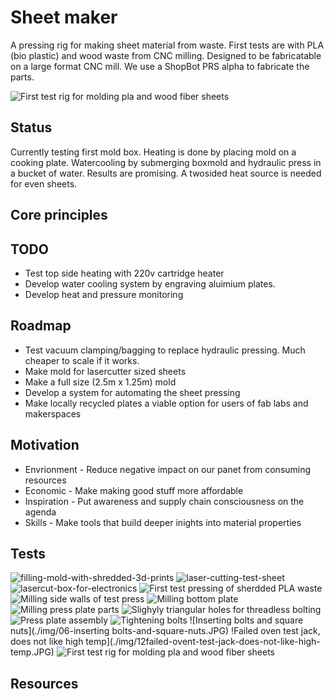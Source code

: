 # Sheet maker

A pressing rig for making sheet material from waste. First tests are with PLA (bio plastic) and wood waste from CNC milling. Designed to be fabricatable on a large format CNC mill. We use a ShopBot PRS alpha to fabricate the parts.

![First test rig for molding pla and wood fiber sheets](./img/15-jig-and-test-pressing-pla.jpg)

## Status

Currently testing first mold box. Heating is done by placing mold on a cooking plate. Watercooling by submerging boxmold and hydraulic press in a bucket of water. Results are promising. A twosided heat source is needed for even sheets.

## Core principles

## TODO
* Test top side heating with 220v cartridge heater
* Develop water cooling system by engraving aluimium plates.
* Develop heat and pressure monitoring


## Roadmap

* Test vacuum clamping/bagging to replace hydraulic pressing. Much cheaper to scale if it works.
* Make mold for lasercutter sized sheets
* Make a full size (2.5m x 1.25m) mold
* Develop a system for automating the sheet pressing
* Make locally recycled plates a viable option for users of fab labs and makerspaces


## Motivation

* Envrionment - Reduce negative impact on our panet from consuming resources
* Economic - Make making good stuff more affordable
* Inspiration - Put awareness and supply chain consciousness on the agenda
* Skills - Make tools that build deeper inights into material properties

## Tests

![filling-mold-with-shredded-3d-prints](./img/16-filling-mold-with-shredded-3d-prints.jpg)
![laser-cutting-test-sheet](./img/17-laser-cutting-test-sheet.jpg)
![lasercut-box-for-electronics](./img/18-lasercut-box-for-electronics.jpg)
![First test pressing of sherdded PLA waste](./img/14-first-test-press.JPG)
![Milling side walls of test press](./img/03milling-remaining-walls.JPG)
![Milling bottom plate](./img/04milling-mold-bottom.JPG)
![Milling press plate parts](./img/07milling-press-plate-parts.JPG)
![Slighyly triangular holes for threadless bolting](./img/08sligthly-triangular-holes-threadless-bolt-use.JPG)
![Press plate assembly](./img/09pressplate-assembly.JPG)
![Tightening bolts](./img/11tightening-bolts.JPG)
![Inserting bolts and square nuts](./img/06-inserting bolts-and-square-nuts.JPG)
!Failed oven test jack, does not like high temp](./img/12failed-ovent-test-jack-does-not-like-high-temp.JPG)
![First test rig for molding pla and wood fiber sheets](./img/13plate-under-pressure.JPG)

## Resources